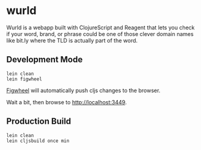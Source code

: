 # wurld

Wurld is a webapp built with ClojureScript and Reagent that lets you check if your word, brand, or phrase could be one of those clever domain names like bit.ly where the TLD is actually part of the word.


## Development Mode

```
lein clean
lein figwheel
```

[Figwheel](https://github.com/bhauman/lein-figwheel) will automatically push cljs changes to the browser.

Wait a bit, then browse to [http://localhost:3449](http://localhost:3449).

## Production Build

```
lein clean
lein cljsbuild once min
```
